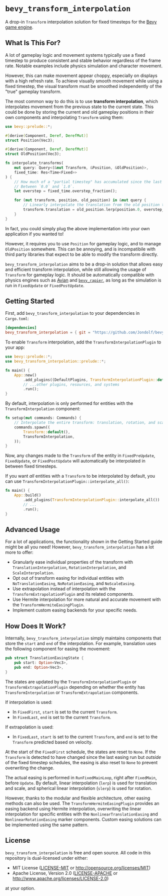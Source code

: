 # `bevy_transform_interpolation`

A drop-in `Transform` interpolation solution for fixed timesteps for the [Bevy game engine](https://bevyengine.org).

## What Is This For?

A lot of gameplay logic and movement systems typically use a fixed timestep to produce consistent and stable behavior
regardless of the frame rate. Notable examples include physics simulation and character movement.

However, this can make movement appear choppy, especially on displays with a high refresh rate.
To achieve visually smooth movement while using a fixed timestep, the visual transform must be smoothed
independently of the "true" gameplay transform.

The most common way to do this is to use **transform interpolation**, which interpolates movement from the previous
state to the current state. This could be done by storing the current and old gameplay positions in their own components
and interpolating `Transform` using them:

```rust
use bevy::prelude::*;

#[derive(Component, Deref, DerefMut)]
struct Position(Vec3);

#[derive(Component, Deref, DerefMut)]
struct OldPosition(Vec3);

fn interpolate_transforms(
    mut query: Query<(&mut Transform, &Position, &OldPosition)>,
    fixed_time: Res<Time<Fixed>>
) {
    // How much of a "partial timestep" has accumulated since the last fixed timestep run.
    // Between `0.0` and `1.0`.
    let overstep = fixed_time.overstep_fraction();

    for (mut transform, position, old_position) in &mut query {
        // Linearly interpolate the translation from the old position to the current one.
        transform.translation = old_position.lerp(position.0, overstep_fraction);
    }
}
```

In fact, you could simply plug the above implementation into your own application if you wanted to!

However, it requires you to use `Position` for gameplay logic, and to manage `OldPosition` somewhere.
This can be annoying, and is incompatibile with third party libraries that expect to be able to modify
the transform directly.

`bevy_transform_interpolation` aims to be a drop-in solution that allows easy and efficient transform interpolation,
while still allowing the usage of `Transform` for gameplay logic. It should be automatically compatible with physics engines
such as [Avian](https://github.com/Jondolf/avian) and [`bevy_rapier`](https://github.com/dimforge/bevy_rapier), as long as
the simulation is run in `FixedUpdate` or `FixedPostUpdate`.

## Getting Started

First, add `bevy_transform_interpolation` to your dependencies in `Cargo.toml`:

```toml
[dependencies]
bevy_transform_interpolation = { git = "https://github.com/Jondolf/bevy_transform_interpolation" }
```

To enable `Transform` interpolation, add the `TransformInterpolationPlugin` to your app:

```rust
use bevy::prelude::*;
use bevy_transform_interpolation::prelude::*;

fn main() {
    App::new()
        .add_plugins((DefaultPlugins, TransformInterpolationPlugin::default()))
        // ...other plugins, resources, and systems
        .run();
}
```

By default, interpolation is only performed for entities with the `TransformInterpolation` component:

```rust
fn setup(mut commands: Commands) {
    // Interpolate the entire transform: translation, rotation, and scale.
    commands.spawn((
        Transform::default(),
        TransformInterpolation,
    ));
}
```

Now, any changes made to the `Transform` of the entity in `FixedPreUpdate`, `FixedUpdate`, or `FixedPostUpdate`
will automatically be interpolated in between fixed timesteps.

If you want *all* entities with a `Transform` to be interpolated by default, you can use
`TransformInterpolationPlugin::interpolate_all()`:

```rust
fn main() {
    App::build()
        .add_plugins(TransformInterpolationPlugin::interpolate_all())
        // ...
        .run();
}
```

## Advanced Usage

For a lot of applications, the functionality shown in the Getting Started guide might be all you need!
However, `bevy_transform_interpolation` has a lot more to offer:

- Granularly ease individual properties of the transform with `TranslationInterpolation`, `RotationInterpolation`, and `ScaleInterpolation`.
- Opt out of transform easing for individual entities with `NoTranslationEasing`, `NoRotationEasing`, and `NoScaleEasing`.
- Use extrapolation instead of interpolation with the `TransformExtrapolationPlugin` and its related components.
- Use Hermite interpolation for more natural and accurate movement with the `TransformHermiteEasingPlugin`.
- Implement custom easing backends for your specific needs.

## How Does It Work?

Internally, `bevy_transform_interpolation` simply maintains components that store the `start` and `end` of the interpolation.
For example, translation uses the following component for easing the movement:

```rust
pub struct TranslationEasingState {
    pub start: Option<Vec3>,
    pub end: Option<Vec3>,
}
```

The states are updated by the `TransformInterpolationPlugin` or `TransformExtrapolationPlugin`
depending on whether the entity has `TransformInterpolation` or `TransformExtrapolation` components.

If interpolation is used:

- In `FixedFirst`, `start` is set to the current `Transform`.
- In `FixedLast`, `end` is set to the current `Transform`.

If extrapolation is used:

- In `FixedLast`, `start` is set to the current `Transform`, and `end` is set to the `Transform` predicted based on velocity.

At the start of the `FixedFirst` schedule, the states are reset to `None`. If the `Transform` is detected to have changed
since the last easing run but *outside* of the fixed timestep schedules, the easing is also reset to `None` to prevent overwriting the change.

The actual easing is performed in `RunFixedMainLoop`, right after `FixedMain`, before `Update`.
By default, linear interpolation (`lerp`) is used for translation and scale, and spherical linear interpolation (`slerp`)
is used for rotation.

However, thanks to the modular and flexible architecture, other easing methods can also be used.
The `TransformHermiteEasingPlugin` provides an easing backend using Hermite interpolation,
overwriting the linear interpolation for specific entities with the `NonlinearTranslationEasing`
and `NonlinearRotationEasing` marker components. Custom easing solutions can be implemented using the same pattern.

## License

`bevy_transform_interpolation` is free and open source. All code in this repository is dual-licensed under either:

- MIT License ([LICENSE-MIT](/LICENSE-MIT) or <http://opensource.org/licenses/MIT>)
- Apache License, Version 2.0 ([LICENSE-APACHE](/LICENSE-APACHE) or <http://www.apache.org/licenses/LICENSE-2.0>)

at your option.
